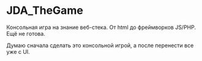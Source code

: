 # JDA_TheGame
Консольная игра на знание веб-стека. От html до фреймворков JS/PHP. Ещё не готова.

Думаю сначала сделать это консольной игрой, а после перенести все уже с UI.
